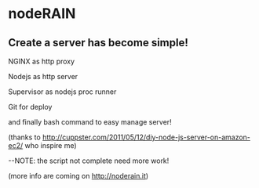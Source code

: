 # nodeRAIN

## Create a server has become simple!

NGINX as http proxy

Nodejs as http server

Supervisor as nodejs proc runner

Git for deploy

and finally bash command to easy manage server!


(thanks to http://cuppster.com/2011/05/12/diy-node-js-server-on-amazon-ec2/ who inspire me)

--NOTE: the script not complete need more work!

(more info are coming on http://noderain.it)
